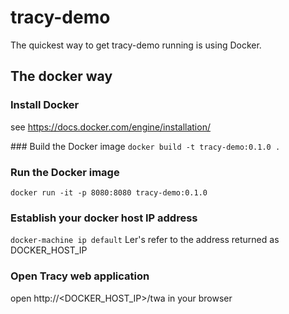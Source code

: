 # tracy-demo
The quickest way to get tracy-demo running is using Docker.

## The docker way
### Install Docker
see https://docs.docker.com/engine/installation/

### Build the Docker image
`docker build -t tracy-demo:0.1.0 .`

### Run the Docker image
`docker run -it -p 8080:8080 tracy-demo:0.1.0`

### Establish your docker host IP address
`docker-machine ip default`
Ler's refer to the address returned as DOCKER_HOST_IP

### Open Tracy web application
open http://<DOCKER_HOST_IP>/twa in your browser
